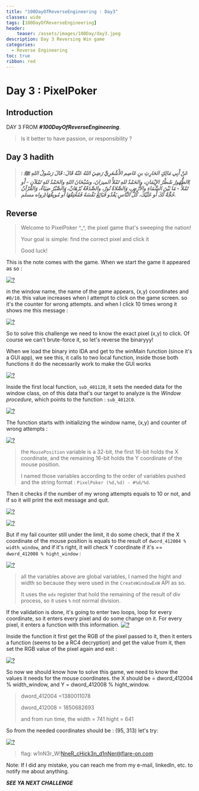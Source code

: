 ```yaml
---
title: "100DayOfReverseEngineering : Day3"
classes: wide
tags: [100DayOfReverseEngineering]
header:
    teaser: /assets/images/100Day/day3.jpeg
description: Day 3 Reversing Win game  
categories:
  - Reverse Engineering
toc: true
ribbon: red
---
```


# Day 3 : PixelPoker 

## Introduction

DAY 3 FROM ***#100DayOfReverseEngineering***. 

> Is it better to have  passion, or responsibility ?


## Day 3 hadith 

> ***عَنْ أَبِي مَالِكٍ الحَارِثِ بنِ عَاصِم الأَشْعَرِيِّ رَضِيَ اللهُ عَنْهُ قَالَ: قَالَ رَسُولُ اللهِ ﷺ : )الطُّهُورُ شَطْرُ الإِيْمَانِ، والحَمْدُ للهِ تَمْلأُ الميزانَ، وسُبْحَانَ اللهِ والحَمْدُ للهِ تَمْلآنِ - أَو تَمْلأُ - مَا بَيْنَ السَّمَاءِ والأَرْضِ، وَالصَّلاةُ نُورٌ، والصَّدَقَةُ بُرْهَانٌ، وَالصَّبْرُ ضِيَاءٌ، وَالقُرْآنُ حُجَّةٌ لَكَ أَو عَلَيْكَ، كُلُّ النَّاسِ يَغْدُو فَبَائِعٌ نَفْسَهُ فَمُعْتِقُهَا أَو مُوبِقُهَا(رواه مسلم.***


## Reverse
> Welcome to PixelPoker ^_^, the pixel game that's sweeping the nation!
>
> Your goal is simple: find the correct pixel and click it
>
> Good luck!

This is the note comes with the game. When we start the game it appeared as so : 

[![?](/assets/images/100Day/pixel/1.png)](/assets/images/100Day/pixel/1.png)

in the window name, the name of the game appears, (x,y) coordinates and ```#0/10```. this value increases when I attempt to click on the game screen. so it's the counter for wrong attempts. and when I click 10 times wrong it shows me this message :



[![?](/assets/images/100Day/pixel/2.png)](/assets/images/100Day/pixel/2.png)



So to solve this challenge we need to know the exact pixel (x,y) to click. Of course we can't brute-force it, so let's reverse the binaryyy!



When we load the binary into IDA and get to the winMain function (since it's a GUI app), we see this, it calls to two local function, inside those both functions it do the necessarily work to make the GUI works



[![?](/assets/images/100Day/pixel/3.png)](/assets/images/100Day/pixel/3.png)



Inside the first local function, ```sub_401120```, it sets the needed data for the window class, on of this data that's our target to analyze is the *Window procedure*, which points to the function : ```sub_4012C0```.

[![?](/assets/images/100Day/pixel/4.png)](/assets/images/100Day/pixel/4.png) 

The function starts with initializing the window name, (x,y) and counter of wrong attempts : 

[![?](/assets/images/100Day/pixel/5.png)](/assets/images/100Day/pixel/5.png)

> the ```MousePosition``` variable is a 32-bit, the first 16-bit holds the X coordinate, and the remaining 16-bit holds the Y coordinate of the mouse position.
>
> I named those variables according to the order of variables pushed and the string format : ```PixelPoker (%d,%d) - #%d/%d```. 



Then it checks if the number of my wrong attempts equals to 10 or not, and if so it will print the exit message and quit. 

[![?](/assets/images/100Day/pixel/6.png)](/assets/images/100Day/pixel/6.png)

[![?](/assets/images/100Day/pixel/7.png)](/assets/images/100Day/pixel/7.png)

But if my fail counter still under the limit, it do some check, that if the X coordinate of the mouse position is equals to the result of ```dword_412004 % width_window```, and if it's right, it will check Y coordinate if it's == ```dword_412008 % hight_window``` : 

[![?](/assets/images/100Day/pixel/8.png)](/assets/images/100Day/pixel/8.png)

> all the variables above are global variables, I named the hight and width so because they were used in the ```CreateWindowExW``` API as so. 
>
> It uses the ```edx``` register that hold the remaining of the result of div process, so it uses ```%``` not normal division.

If the validation is done, it's going to enter two loops, loop for every coordinate, so it enters every pixel and do some change on it.  For every pixel, it enters a function with this information. 
[![?](/assets/images/100Day/pixel/9.png)](/assets/images/100Day/pixel/9.png)

Inside the function it first get the RGB of the pixel passed to it, then it enters a function (seems to be a RC4 decryption) and get the value from it, then set the RGB value of the pixel again and exit : 

[![?](/assets/images/100Day/pixel/10.png)](/assets/images/100Day/pixel/10.png)



So now we should know how to solve this game, we need to know the values it needs for the mouse coordinates. the X should be = dword_412004 % width_window, and Y = dword_412008 % hight_window. 

>  dword_412004 =1380011078
>
> dword_412008  = 1850682693
>
> and from run time, the width = 741
> hight = 641

So from the needed coordinates should be : (95, 313)
let's try:

[![?](/assets/images/100Day/pixel/11.png)](/assets/images/100Day/pixel/11.png)

> flag: w1nN3r_W!NneR_cHick3n_d1nNer@flare-on.com




Note: If I did any mistake, you can reach me from my e-mail, linkedIn, etc. to notify me about anything.

***SEE YA NEXT CHALLENGE***

